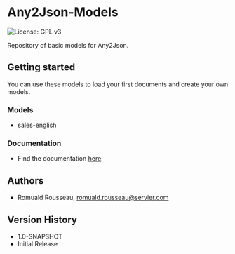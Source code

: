 # Any2Json-Models

![License: GPL v3](https://img.shields.io/badge/License-GPLv3-blue.svg)

Repository of basic models for Any2Json. 

## Getting started

You can use these models to load your first documents and create your own models.

### Models

* sales-english

### Documentation

* Find the documentation [here](https://romualdrousseau.github.io/Any2Json-Documents/).

## Authors

* Romuald Rousseau, romuald.rousseau@servier.com

## Version History

* 1.0-SNAPSHOT
* Initial Release